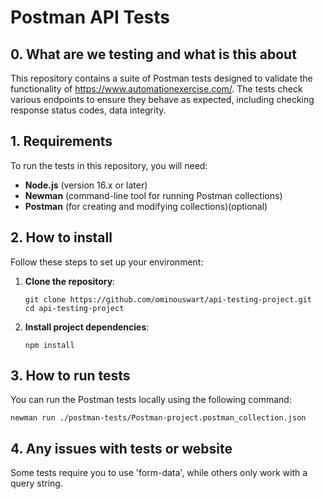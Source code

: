# Postman API Tests

## 0. What are we testing and what is this about

This repository contains a suite of Postman tests designed to validate the functionality of https://www.automationexercise.com/. The tests check various endpoints to ensure they behave as expected, including checking response status codes, data integrity.

## 1. Requirements

To run the tests in this repository, you will need:

- **Node.js** (version 16.x or later)
- **Newman** (command-line tool for running Postman collections)
- **Postman** (for creating and modifying collections)(optional)

## 2. How to install

Follow these steps to set up your environment:

1. **Clone the repository**:
   ```
   git clone https://github.com/ominouswart/api-testing-project.git
   cd api-testing-project
   ```
2. **Install project dependencies**:
   ```
   npm install
   ```

## 3. How to run tests

 You can run the Postman tests locally using the following command:

   ```
   newman run ./postman-tests/Postman-project.postman_collection.json
   ```

## 4. Any issues with tests or website

 Some tests require you to use 'form-data', while others only work with a query string.
